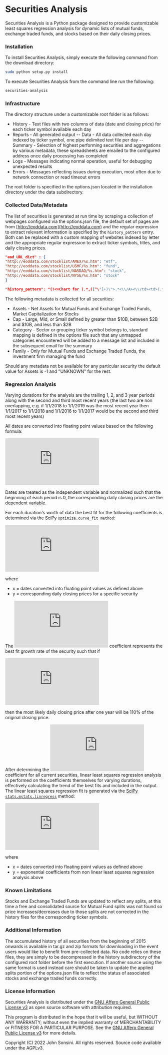 # Securities Analysis
Securities Analysis is a Python package designed to provide customizable least squares regression analysis for dynamic lists of mutual funds, exchange traded funds, and stocks based on their daily closing prices.

### Installation
To install Securities Analysis, simply execute the following command from the download directory:
```bash
sudo python setup.py install
```

To execute Securities Analysis from the command line run the following:
```bash
securities-analysis
```

### Infrastructure
The directory structure under a customizable root folder is as follows:
 * History - Text files with two columns of data (date and closing price) for each ticker symbol available each day
 * Reports - All generated output
 -- Data - All data collected each day indexed by ticker symbol, one pipe delimited text file per day
 -- Summary - Selection of highest performing securities and aggregations by various metadata, these spreadsheets are emailed to the configured address once daily processing has completed
 * Logs - Messages indicating normal operation, useful for debugging unexpected results
 * Errors - Messages reflecting issues during execution, most often due to network connection or read timeout errors

The root folder is specified in the options.json located in the installation directory under the data subdirectory.

### Collected Data/Metadata
The list of securities is generated at run time by scraping a collection of webpages configured via the options.json file, the default set of pages are from [http://eoddata.com](http://eoddata.com) and the regular expression to extract relevant information is specified by the `history_pattern` entry.  Both can be replaced with a custom mapping of websites indexed by letter and the appropriate regular expression to extract ticker symbols, titles, and daily closing prices.

```json
"eod_URL_dict" : {
"http://eoddata.com/stocklist/AMEX/%s.htm": "etf",
"http://eoddata.com/stocklist/USMF/%s.htm": "fund",
"http://eoddata.com/stocklist/NASDAQ/%s.htm": "stock",
"http://eoddata.com/stocklist/NYSE/%s.htm": "stock"
}
```

```json
"history_pattern": "(?<=Chart for ).*,([^\"]+)\">.*<\\/A><\\/td><td>(.*)<\\/td>.*<\\/td><td align=right>.*<\\/td><td align=right>(.*)<\\/td><td align=right>"
```

The following metadata is collected for all securities:
 * Assets - Net Assets for Mutual Funds and Exchange Traded Funds, Market Capitalization for Stocks
 * Cap - Large, Mid, or Small defined by greater than $10B, between $2B and $10B, and less than $2B
 * Category - Sector or grouping ticker symbol belongs to, standard mapping is defined in the options file such that any unmapped categories encountered will be added to a message list and included in the subsequent email for the summary
 * Family - Only for Mutual Funds and Exchange Traded Funds, the investment firm managing the fund

Should any metadata not be available for any particular security the default value for Assets is -1 and "UNKNOWN" for the rest.

### Regression Analysis
Varying durations for the analysis are the trailing 1, 2, and 3 year periods along with the second and third most recent years (the last two are non overlapping, e.g. if 1/1/2018 to 1/1/2019 was the most recent year then 1/1/2017 to 1/1/2018 and 1/1/2016 to 1/1/2017 would be the second and third most recent years)

All dates are converted into floating point values based on the following formula:

![equation](https://latex.codecogs.com/gif.latex?Year%20&plus;%20%5Cfrac%7BDay%5C%3A%20of%5C%3A%20Year%7D%7B%5Cbegin%7Bcases%7D%20366%20%26%20%5Ctext%7B%20if%20%7D%20Year%20%3D%20Leap%5C%3A%20Year%5C%5C%20365%20%26%20%5Ctext%7B%20if%20%7D%20Year%20%5Cneq%20Leap%5C%3A%20Year%20%5Cend%7Bcases%7D%7D)

Dates are treated as the independent variable and normalized such that the beginning of each period is 0, the corresponding daily closing prices are the dependent variable.

For each duration's worth of data the best fit for the following coefficients is determined via the [SciPy](https://scipy.org/) [`optimize.curve_fit method`](https://docs.scipy.org/doc/scipy/reference/generated/scipy.optimize.curve_fit.html):

![equation](https://latex.codecogs.com/gif.latex?y%20%3D%20a%20*%20b%20%5E%20x)

where
 * x = dates converted into floating point values as defined above
 * y = corresponding daily closing prices for a specific security

The ![equation](https://latex.codecogs.com/gif.latex?b) coefficient represents the best fit growth rate of the security such that if

![equation](https://latex.codecogs.com/gif.latex?b%20%3D%201.1)

then the most likely daily closing price after one year will be 110% of the original closing price.

After determining the ![equation](https://latex.codecogs.com/gif.latex?b) coefficient for all current securities, linear least squares regression analysis is performed on the coefficients themselves for varying durations, effectively calculating the trend of the best fits and included in the output.  The linear least squares regression fit is generated via the [SciPy](https://scipy.org/) [`stats.mstats.linregress`](https://docs.scipy.org/doc/scipy/reference/generated/scipy.stats.mstats.linregress.html) method:

![equation](https://latex.codecogs.com/gif.latex?y%20%3D%20a%20&plus;%20b%20*%20x)

where
 * x = dates converted into floating point values as defined above
 * y = exponential coefficients from non linear least squares regression analysis above

### Known Limitations
Stocks and Exchange Traded Funds are updated to reflect any splits, at this time a free and consolidated source for Mutual Fund splits was not found so price increases/decreases due to those splits are not corrected in the history files for the corresponding ticker symbols.

### Additional Information
The accumulated history of all securities from the beginning of 2015 onwards is available in tar.gz and zip formats for downloading in the event users would like to benefit from pre-collected data.  No code relies on these files, they are simply to be decompressed in the history subdirectory of the configured root folder before the first execution.  If another source using the same format is used instead care should be taken to update the applied splits portion of the options.json file to reflect the status of associated stocks and exchange traded funds correctly.

### License Information
Securities Analysis is distributed under the [GNU Affero General Public License v3](https://www.gnu.org/licenses/agpl.html) as open source software with attribution required.

This program is distributed in the hope that it will be useful, but WITHOUT ANY WARRANTY; without even the implied warranty of
MERCHANTABILITY or FITNESS FOR A PARTICULAR PURPOSE.  See the [GNU Affero General Public License v3](https://www.gnu.org/licenses/agpl.html) for more details.

Copyright (C) 2022 John Sonsini.  All rights reserved.  Source code available under the AGPLv3.
